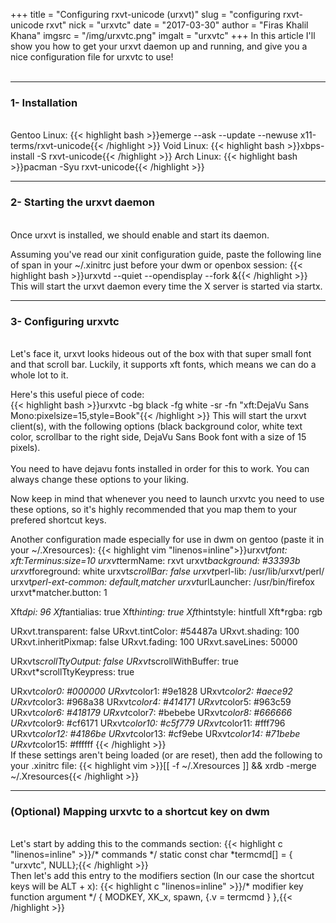 +++
title = "Configuring rxvt-unicode (urxvt)"
slug = "configuring rxvt-unicode rxvt"
nick = "urxvtc"
date = "2017-03-30"
author = "Firas Khalil Khana"
imgsrc = "/img/urxvtc.png"
imgalt = "urxvtc"
+++
In this article I'll show you how to get your urxvt daemon up and running, and give you a nice configuration file for urxvtc to use!
<br/>
<br/>
<hr/>
<h3 id="Installation">1- Installation</h3>
<br/>
Gentoo Linux:
{{< highlight bash >}}emerge --ask --update --newuse x11-terms/rxvt-unicode{{< /highlight >}}
Void Linux:
{{< highlight bash >}}xbps-install -S rxvt-unicode{{< /highlight >}}
Arch Linux:
{{< highlight bash >}}pacman -Syu rxvt-unicode{{< /highlight >}}
<hr/>
<h3 id="Starting_the_urxvt_daemon">2- Starting the urxvt daemon</h3>
<br/>
Once urxvt is installed, we should enable and start its daemon.

Assuming you've read our xinit configuration guide, paste the following line of span in your ~/.xinitrc just before your dwm or openbox session:
{{< highlight bash >}}urxvtd --quiet --opendisplay --fork &{{< /highlight >}}
This will start the urxvt daemon every time the X server is started via startx.
<hr/>
<h3 id="Configuring_urxvtc">3- Configuring urxvtc</h3>
<br/>
Let's face it, urxvt looks hideous out of the box with that super small font and that scroll bar. Luckily, it supports xft fonts, which means we can do a whole lot to it.

Here's this useful piece of code:
<br/>
{{< highlight bash >}}urxvtc -bg black -fg white -sr -fn "xft:DejaVu Sans Mono:pixelsize=15,style=Book"{{< /highlight >}}
This will start the urxvt client(s), with the following options (black background color, white text color, scrollbar to the right side, DejaVu Sans Book font with a size of 15 pixels).
<br/>
<br/>
You need to have dejavu fonts installed in order for this to work. You can always change these options to your liking.

Now keep in mind that whenever you need to launch urxvtc you need to use these options, so it's highly recommended that you map them to your prefered shortcut keys.

Another configuration made especially for use in dwm on gentoo (paste it in your ~/.Xresources):
{{< highlight vim "linenos=inline">}}urxvt*font:                  xft:Terminus:size=10
urxvt*termName:              rxvt
urxvt*background:            #33393b
urxvt*foreground:            white
urxvt*scrollBar:             false
urxvt*perl-lib:              /usr/lib/urxvt/perl/
urxvt*perl-ext-common:       default,matcher
urxvt*urlLauncher:           /usr/bin/firefox
urxvt*matcher.button:        1

Xft*dpi:                     96
Xft*antialias:               true
Xft*hinting:                 true
Xft*hintstyle:		hintfull
Xft*rgba:		        rgb

URxvt.transparent:   	false
URxvt.tintColor:     	#54487a
URxvt.shading:       	100
URxvt.inheritPixmap:         false
URxvt.fading:   	        100
URxvt.saveLines: 	        50000

URxvt*scrollTtyOutput: 	false
URxvt*scrollWithBuffer:      true
URxvt*scrollTtyKeypress:     true

URxvt*color0:      	        #000000
URxvt*color1:       	        #9e1828
URxvt*color2:      	        #aece92
URxvt*color3:      	        #968a38
URxvt*color4:      	        #414171
URxvt*color5:      	        #963c59
URxvt*color6:      	        #418179
URxvt*color7:      	        #bebebe
URxvt*color8:      	        #666666
URxvt*color9:      	        #cf6171
URxvt*color10:     	        #c5f779
URxvt*color11:     	        #fff796
URxvt*color12:     	        #4186be
URxvt*color13:     	        #cf9ebe
URxvt*color14:     	        #71bebe
URxvt*color15:     	        #ffffff
{{< /highlight >}}
<br/>
If these settings aren't being loaded (or are reset), then add the following to your .xinitrc file:
{{< highlight vim >}}[[ -f ~/.Xresources ]] && xrdb -merge ~/.Xresources{{< /highlight >}}
<hr/>
<h3 id="Mapping_urxvtc_to_a_shortcut_key_on_dwm">(Optional) Mapping urxvtc to a shortcut key on dwm</h3>
<br/>
Let's start by adding this to the commands section:
{{< highlight c "linenos=inline" >}}/* commands */
static const char *termcmd[]  = { "urxvtc", NULL};{{< /highlight >}}
<br/>
Then let's add this entry to the modifiers section (In our case the shortcut keys will be ALT + x):
{{< highlight c "linenos=inline" >}}/* modifier                     key        function        argument */
{ MODKEY,	                XK_x, 	   spawn,          {.v = termcmd } },{{< /highlight >}}
